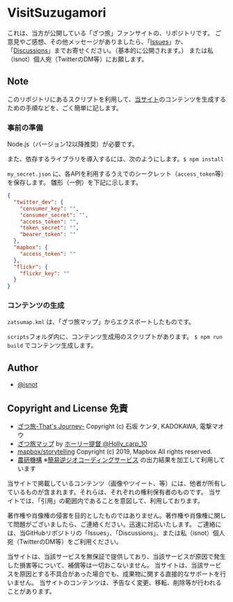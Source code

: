 # VisitSuzugamori

これは、当方が公開している「ざつ旅」ファンサイトの、リポジトリです。
ご意見やご感想、その他メッセージがありましたら、「[Issues](https://github.com/VisitSuzugamori/VisitSuzugamori.github.io/issues)」か、「[Discussions](https://github.com/VisitSuzugamori/VisitSuzugamori.github.io/discussions)」までお寄せください。（基本的に公開されます。）
または私（isnot）個人宛（TwitterのDM等）にお願します。

## Note

このリポジトリにあるスクリプトを利用して、[当サイト](https://VisitSuzugamori.github.io/)のコンテンツを生成するための手順などを、ごく簡単に記します。

### 事前の準備

Node.js（バージョン12以降推奨）が必要です。

また、依存するライブラリを導入するには、次のようにします。`$ npm install`

`my_secret.json` に、各APIを利用するうえでのシークレット（`access_token`等）を保存します。
雛形（一例）を下記に示します。

```json
{
  "twitter_dev": {
    "consumer_key": "",
    "consumer_secret": "",
    "access_token": "",
    "token_secret": "",
    "bearer_token": ""
  },
  "mapbox": {
    "access_token": ""
  },
  "flickr": {
    "flickr_key": ""
  }
}
```

### コンテンツの生成

`zatsumap.kml` は、「ざつ旅マップ」からエクスポートしたものです。

`scripts`フォルダ内に、コンテンツ生成用のスクリプトがあります。
`$ npm run build` でコンテンツ生成します。

## Author

- [@isnot](https://github.com/isnot)

## Copyright and License 免責

- [ざつ旅-That's Journey-](https://store.kadokawa.co.jp/shop/b/bM1394_dD/) Copyright (c) 石坂 ケンタ, KADOKAWA, 電撃マオウ
- [ざつ旅マップ](https://t.co/Y8vwKzd1xD) by [ホ​ーリー提督 @Holly_carp_10](https://twitter.com/Holly_carp_10/status/1315987383695728642)
- [mapbox/storytelling](https://github.com/mapbox/storytelling) Copyright (c) 2019, Mapbox All rights reserved.
- [農研機構](https://aginfo.cgk.affrc.go.jp/) ※[簡易逆ジオコーディングサービス](https://aginfo.cgk.affrc.go.jp/rgeocode/index.html.ja) の出力結果を加工して利用しています


当サイトで掲載しているコンテンツ（画像やツイート、等）には、他者が所有しているものが含まれます。それらは、それぞれの権利保有者のものです。
当サイトでは、「引用」の範囲内であることを意図して、利用しております。

著作権や肖像権の侵害を目的としたものではありません。著作権や肖像権に関して問題がございましたら、ご連絡ください。迅速に対応いたします。
ご連絡には、当GitHubリポジトリの「Issues」、「Discussions」、または私（isnot）個人宛（TwitterのDM等）をご利用ください。

当サイトは、当該サービスを無保証で提供しており、当該サービスが原因で発生した損害等について、補償等は一切おこないません。
当サイトは、当該サービスを原因とする不具合があった場合でも、成果物に関する直接的なサポートを行いません。
当サイトのコンテンツは、予告なく変更、移転、削除等が行われることがあります。
